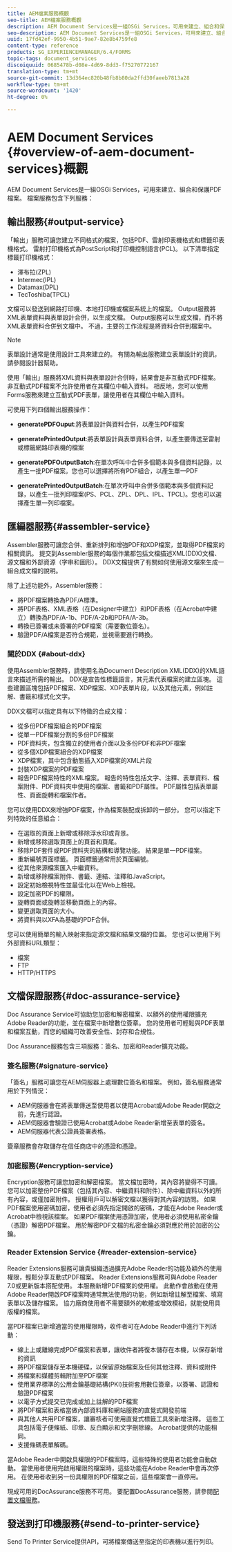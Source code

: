 ```yaml
---
title: AEM檔案服務概觀
seo-title: AEM檔案服務概觀
description: AEM Document Services是一組OSGi Services，可用來建立、組合和保護PDF檔案。
seo-description: AEM Document Services是一組OSGi Services，可用來建立、組合和保護PDF檔案。
uuid: 17fd42ef-9950-4b51-9ae7-82e8b4759fe8
content-type: reference
products: SG_EXPERIENCEMANAGER/6.4/FORMS
topic-tags: document_services
discoiquuid: 0685478b-d08e-4d69-8dd3-f75270772167
translation-type: tm+mt
source-git-commit: 13d364ec820b48fb8b80da2ffd30faeeb7813a28
workflow-type: tm+mt
source-wordcount: '1420'
ht-degree: 0%

---
```



# AEM Document Services {#overview-of-aem-document-services}概觀

AEM Document Services是一組OSGi Services，可用來建立、組合和保護PDF檔案。 檔案服務包含下列服務：

## 輸出服務{#output-service}

「輸出」服務可讓您建立不同格式的檔案，包括PDF、雷射印表機格式和標籤印表機格式。 雷射打印機格式為PostScript和打印機控制語言(PCL)。 以下清單指定標籤打印機格式：

* 澤布拉(ZPL)
* Intermec(IPL)
* Datamax(DPL)
* TecToshiba(TPCL)

文檔可以發送到網路打印機、本地打印機或檔案系統上的檔案。 Output服務將XML表單資料與表單設計合併，以生成文檔。 Output服務可以生成文檔，而不將XML表單資料合併到文檔中。 不過，主要的工作流程是將資料合併到檔案中。

>[!NOTE]
>
>表單設計通常是使用設計工具來建立的。 有關為輸出服務建立表單設計的資訊，請參閱設計器幫助。

使用「輸出」服務將XML資料與表單設計合併時，結果會是非互動式PDF檔案。 非互動式PDF檔案不允許使用者在其欄位中輸入資料。 相反地，您可以使用Forms服務來建立互動式PDF表單，讓使用者在其欄位中輸入資料。

可使用下列四個輸出服務操作：

* **generatePDFOuput**:將表單設計與資料合併，以產生PDF檔案
* **generatePrintedOutput**:將表單設計與表單資料合併，以產生要傳送至雷射或標籤網路印表機的檔案

* **generatePDFOutputBatch**:在單次呼叫中合併多個範本與多個資料記錄，以產生一批PDF檔案。您也可以選擇將所有PDF組合，以產生單一PDF
* **generatePrintedOutputBatch**:在單次呼叫中合併多個範本與多個資料記錄，以產生一批列印檔案(PS、PCL、ZPL、DPL、IPL、TPCL)。您也可以選擇產生單一列印檔案。

## 匯編器服務{#assembler-service}

Assembler服務可讓您合併、重新排列和增強PDF和XDP檔案，並取得PDF檔案的相關資訊。 提交到Assembler服務的每個作業都包括文檔描述XML(DDX)文檔、源文檔和外部資源（字串和圖形）。 DDX文檔提供了有關如何使用源文檔來生成一組合成文檔的說明。

除了上述功能外，Assembler服務：

* 將PDF檔案轉換為PDF/A標準。
* 將PDF表格、XML表格（在Designer中建立）和PDF表格（在Acrobat中建立）轉換為PDF/A-1b、PDF/A-2b和PDFA/A-3b。
* 轉換已簽署或未簽署的PDF檔案（需要數位簽名）。
* 驗證PDF/A檔案是否符合規範，並視需要進行轉換。

### 關於DDX {#about-ddx}

使用Assembler服務時，請使用名為Document Description XML(DDX)的XML語言來描述所需的輸出。 DDX是宣告性標籤語言，其元素代表檔案的建立區塊。 這些建置區塊包括PDF檔案、XDP檔案、XDP表單片段，以及其他元素，例如註解、書籤和樣式化文字。

DDX文檔可以指定具有以下特徵的合成文檔：

* 從多份PDF檔案組合的PDF檔案
* 從單一PDF檔案分割的多份PDF檔案
* PDF資料夾，包含獨立的使用者介面以及多份PDF和非PDF檔案
* 從多個XDP檔案組合的XDP檔案
* XDP檔案，其中包含動態插入XDP檔案的XML片段
* 封裝XDP檔案的PDF檔案
* 報告PDF檔案特性的XML檔案。 報告的特性包括文字、注釋、表單資料、檔案附件、PDF資料夾中使用的檔案、書籤和PDF屬性。 PDF屬性包括表單屬性、頁面旋轉和檔案作者。

您可以使用DDX來增強PDF檔案，作為檔案裝配或拆卸的一部分。 您可以指定下列特效的任意組合：

* 在選取的頁面上新增或移除浮水印或背景。
* 新增或移除選取頁面上的頁首和頁尾。
* 移除PDF套件或PDF資料夾的結構和導覽功能。 結果是單一PDF檔案。
* 重新編號頁面標籤。 頁面標籤通常用於頁面編號。
* 從其他來源檔案匯入中繼資料。
* 新增或移除檔案附件、書籤、連結、注釋和JavaScript。
* 設定初始檢視特性並最佳化以在Web上檢視。
* 設定加密PDF的權限。
* 旋轉頁面或旋轉並移動頁面上的內容。
* 變更選取頁面的大小。
* 將資料與以XFA為基礎的PDF合併。

您可以使用簡單的輸入映射來指定源文檔和結果文檔的位置。 您也可以使用下列外部資料URL類型：

* 檔案
* FTP
* HTTP/HTTPS

## 文檔保證服務{#doc-assurance-service}

Doc Assurance Service可協助您加密和解密檔案、以額外的使用權限擴充Adobe Reader的功能，並在檔案中新增數位簽章。 您的使用者可輕鬆與PDF表單和檔案互動，而您的組織可改善安全性、封存和合規性。

Doc Assurance服務包含三項服務：簽名、加密和Reader擴充功能。

### 簽名服務{#signature-service}

「簽名」服務可讓您在AEM伺服器上處理數位簽名和檔案。 例如，簽名服務通常用於下列情況：

* AEM伺服器會在將表單傳送至使用者以使用Acrobat或Adobe Reader開啟之前，先進行認證。
* AEM伺服器會驗證已使用Acrobat或Adobe Reader新增至表單的簽名。
* AEM伺服器代表公證員簽署表格。

簽章服務會存取儲存在信任商店中的憑證和憑證。

### 加密服務{#encryption-service}

Encryption服務可讓您加密和解密檔案。 當文檔加密時，其內容將變得不可讀。 您可以加密整份PDF檔案（包括其內容、中繼資料和附件）、除中繼資料以外的所有內容，或僅加密附件。 授權用戶可以解密文檔以獲得對其內容的訪問。 如果PDF檔案使用密碼加密，使用者必須先指定開啟的密碼，才能在Adobe Reader或Acrobat中檢視該檔案。 如果PDF檔案使用憑證加密，使用者必須使用私密金鑰（憑證）解密PDF檔案。 用於解密PDF文檔的私密金鑰必須對應於用於加密的公鑰。

### Reader Extension Service {#reader-extension-service}

Reader Extensions服務可讓貴組織透過擴充Adobe Reader的功能及額外的使用權限，輕鬆分享互動式PDF檔案。 Reader Extensions服務可與Adobe Reader 7.0或更新版本搭配使用。 本服務新增PDF檔案的使用權。 此動作會啟動在使用Adobe Reader開啟PDF檔案時通常無法使用的功能，例如新增註解至檔案、填寫表單以及儲存檔案。 協力廠商使用者不需要額外的軟體或增效模組，就能使用具版權的檔案。

當PDF檔案已新增適當的使用權限時，收件者可在Adobe Reader中進行下列活動：

* 線上上或離線完成PDF檔案和表單，讓收件者將復本儲存在本機，以保存新增的資訊
* 將PDF檔案儲存至本機硬碟，以保留原始檔案及任何其他注釋、資料或附件
* 將檔案和媒體剪輯附加至PDF檔案
* 使用業界標準的公用金鑰基礎結構(PKI)技術套用數位簽章，以簽署、認證和驗證PDF檔案
* 以電子方式提交已完成或加上註解的PDF檔案
* 將PDF檔案和表格當做內部資料庫和網站服務的直覺式開發前端
* 與其他人共用PDF檔案，讓審核者可使用直覺式標籤工具來新增注釋。 這些工具包括電子便條紙、印章、反白顯示和文字刪除線。 Acrobat提供的功能相同。
* 支援條碼表單解碼。

當Adobe Reader中開啟具權限的PDF檔案時，這些特殊的使用者功能會自動啟動。 當使用者使用完啟用權限的檔案時，這些功能在Adobe Reader中會再次停用。 在使用者收到另一份具權限的PDF檔案之前，這些檔案會一直停用。

現成可用的DocAssurance服務不可用。 要配置DocAssurance服務，請參閱[配置文檔服務](/help/forms/using/install-configure-document-services.md)。

## 發送到打印機服務{#send-to-printer-service}

Send To Printer Service提供API，可將檔案傳送至指定的印表機以進行列印。
